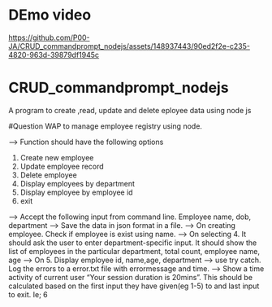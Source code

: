 
# DEmo video
https://github.com/P00-JA/CRUD_commandprompt_nodejs/assets/148937443/90ed2f2e-c235-4820-963d-39879df1945c

# CRUD_commandprompt_nodejs
A program to create ,read, update and delete eployee data using node js

#Question
WAP to manage employee registry using node. 

--> Function should have the following options 
1. Create new employee 
2. Update employee record 
3. Delete employee 
4. Display employees by department 
5. Display employee by employee id 
6. exit 

--> Accept the following input from command line. Employee name, dob, department 
--> Save the data in json format in a file. 
--> On creating employee. Check if employee is exist using name. 
--> On selecting 4. It should ask the user to enter department-specific input. It should show the list of employees in the particular department, total count, employee name, age 
--> On 5. Display employee id, name,age, department 
--> use try catch. Log the errors to a error.txt file with errormessage and time. 
--> Show a time activity of current user “Your session duration is 20mins”. This should be calculated based on the first input they have given(eg 1-5) to and last input to exit. Ie; 6
